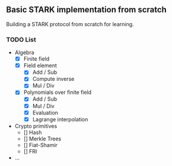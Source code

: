 ## Basic STARK implementation from scratch

Building a STARK protocol from scratch for learning.

### TODO List

- Algebra
    - [x] Finite field
    - [x] Field element
        - [x] Add / Sub
        - [x] Compute inverse
        - [x] Mul / Div
    - [x] Polynomials over finite field
        - [x] Add / Sub
        - [x] Mul / Div
        - [x] Evaluation
        - [x] Lagrange interpolation
- Crypto primitives
    - [] Hash
    - [] Merkle Trees
    - [] Fiat-Shamir
    - [] FRI
- ... 
